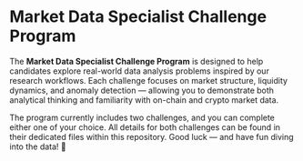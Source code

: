 # Market Data Specialist Challenge Program

The **Market Data Specialist Challenge Program** is designed to help candidates explore real-world data analysis problems inspired by our research workflows. Each challenge focuses on market structure, liquidity dynamics, and anomaly detection — allowing you to demonstrate both analytical thinking and familiarity with on-chain and crypto market data.

The program currently includes two challenges, and you can complete either one of your choice. All details for both challenges can be found in their dedicated files within this repository.
Good luck — and have fun diving into the data! 🚀
